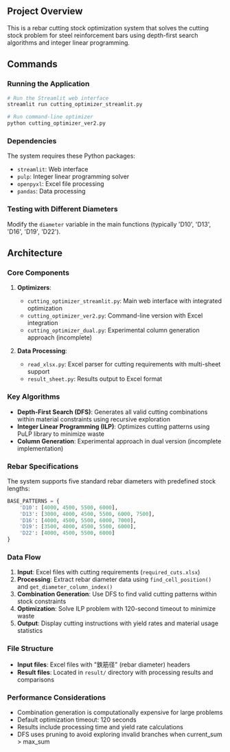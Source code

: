 ## Project Overview

This is a rebar cutting stock optimization system that solves the cutting stock problem for steel reinforcement bars using depth-first search algorithms and integer linear programming.

## Commands

### Running the Application
```bash
# Run the Streamlit web interface
streamlit run cutting_optimizer_streamlit.py

# Run command-line optimizer
python cutting_optimizer_ver2.py
```

### Dependencies
The system requires these Python packages:
- `streamlit`: Web interface
- `pulp`: Integer linear programming solver
- `openpyxl`: Excel file processing
- `pandas`: Data processing

### Testing with Different Diameters
Modify the `diameter` variable in the main functions (typically 'D10', 'D13', 'D16', 'D19', 'D22').

## Architecture

### Core Components

1. **Optimizers**:
   - `cutting_optimizer_streamlit.py`: Main web interface with integrated optimization
   - `cutting_optimizer_ver2.py`: Command-line version with Excel integration
   - `cutting_optimizer_dual.py`: Experimental column generation approach (incomplete)

2. **Data Processing**:
   - `read_xlsx.py`: Excel parser for cutting requirements with multi-sheet support
   - `result_sheet.py`: Results output to Excel format

### Key Algorithms

- **Depth-First Search (DFS)**: Generates all valid cutting combinations within material constraints using recursive exploration
- **Integer Linear Programming (ILP)**: Optimizes cutting patterns using PuLP library to minimize waste
- **Column Generation**: Experimental approach in dual version (incomplete implementation)

### Rebar Specifications

The system supports five standard rebar diameters with predefined stock lengths:

```python
BASE_PATTERNS = {
    'D10': [4000, 4500, 5500, 6000],
    'D13': [3000, 4000, 4500, 5500, 6000, 7500],
    'D16': [4000, 4500, 5500, 6000, 7000],
    'D19': [3500, 4000, 4500, 5500, 6000],
    'D22': [4000, 4500, 5500, 6000]
}
```

### Data Flow

1. **Input**: Excel files with cutting requirements (`required_cuts.xlsx`)
2. **Processing**: Extract rebar diameter data using `find_cell_position()` and `get_diameter_column_index()`
3. **Combination Generation**: Use DFS to find valid cutting patterns within stock constraints
4. **Optimization**: Solve ILP problem with 120-second timeout to minimize waste
5. **Output**: Display cutting instructions with yield rates and material usage statistics

### File Structure

- **Input files**: Excel files with "鉄筋径" (rebar diameter) headers
- **Result files**: Located in `result/` directory with processing results and comparisons

### Performance Considerations

- Combination generation is computationally expensive for large problems
- Default optimization timeout: 120 seconds
- Results include processing time and yield rate calculations
- DFS uses pruning to avoid exploring invalid branches when current_sum > max_sum